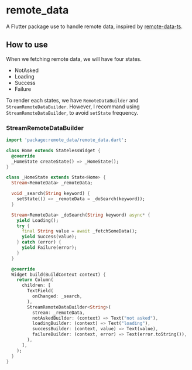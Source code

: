 # remote_data

A Flutter package use to handle remote data, inspired by [remote-data-ts](https://github.com/devexperts/remote-data-ts).

## How to use

When we fetching remote data, we will have four states.

- NotAsked
- Loading
- Success
- Failure

To render each states, we have `RemoteDataBuilder` and `StreamRemoteDataBuilder`. However, I recommand using `StreamRemoteDataBuilder`, to avoid `setState` frequency.

### StreamRemoteDataBuilder

```dart
import 'package:remote_data/remote_data.dart';

class Home extends StatelessWidget {
  @override
  _HomeState createState() => _HomeState();
}

class _HomeState extends State<Home> {
  Stream<RemoteData> _remoteData;

  void _search(String keyword) {
    setState(() => _remoteData = _doSearch(keyword));
  }

  Stream<RemoteData> _doSearch(String keyword) async* {
    yield Loading();
    try {
      final String value = await _fetchSomeData();
      yield Success(value);
    } catch (error) {
      yield Failure(error);
    }
  }

  @override
  Widget build(BuildContext context) {
    return Column(
      children: [
        TextField(
          onChanged: _search,
        ),
        StreamRemoteDataBuilder<String>(
          stream: _remoteData,
          notAskedBuilder: (context) => Text("not asked"),
          loadingBuilder: (context) => Text("loading"),
          successBuilder: (context, value) => Text(value),
          failureBuilder: (context, error) => Text(error.toString()),
        ),
      ],
    );
  }
}
```
